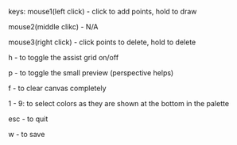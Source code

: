 keys:
mouse1(left click) - click to add points, hold to draw

mouse2(middle clikc) - N/A

mouse3(right click) - click points to delete, hold to delete

h - to toggle the assist grid on/off

p - to toggle the small preview (perspective helps)

f - to clear canvas completely

1 - 9: to select colors as they are shown at the bottom in the palette

esc - to quit

w - to save